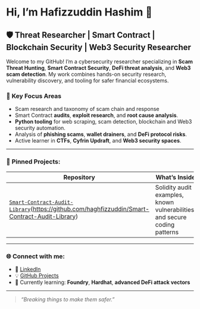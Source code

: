 # Hi, I’m Hafizzuddin Hashim 👋

## 🛡️ Threat Researcher | Smart Contract | Blockchain Security | Web3 Security Researcher

Welcome to my GitHub! I’m a cybersecurity researcher specializing in **Scam Threat Hunting**, **Smart Contract Security**, **DeFi threat analysis**, and **Web3 scam detection**. My work combines hands-on security research, vulnerability discovery, and tooling for safer financial ecosystems.

### 🧩 **Key Focus Areas**
- Scam research and taxonomy of scam chain and response
- Smart Contract **audits**, **exploit research**, and **root cause analysis**.
- **Python tooling** for web scraping, scam detection, blockchain and Web3 security automation.
- Analysis of **phishing scams**, **wallet drainers**, and **DeFi protocol risks**.
- Active learner in **CTFs**, **Cyfrin Updraft**, and **Web3 security spaces**.

---

### 📌 **Pinned Projects**:
| Repository | What’s Inside |
|-------------|-----------------|
| [`Smart-Contract-Audit-Library`](#)(https://github.com/haghfizzuddin/Smart-Contract-Audit-Library)| Solidity audit examples, known vulnerabilities, and secure coding patterns |

---

### 🌐 **Connect with me:**
- 🔗 [LinkedIn](https://linkedin.com/in/hafizzuddin-hashim/)
- 💡 [GitHub Projects](https://github.com/haghfizzuddin)
- 🧪 Currently learning: **Foundry**, **Hardhat**, **advanced DeFi attack vectors**

---

> _“Breaking things to make them safer.”_

